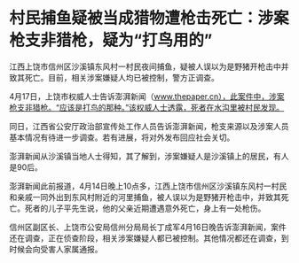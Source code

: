 # 村民捕鱼疑被当成猎物遭枪击死亡：涉案枪支非猎枪，疑为“打鸟用的”

江西上饶市信州区沙溪镇东风村一村民夜间捕鱼，疑被人误以为是野猪开枪击中并致其死亡。目前，相关涉案嫌疑人均已被控制，警方正调查。

4月17日，上饶市权威人士告诉澎湃新闻（www.thepaper.cn），此案件中，涉案枪支非猎枪。“应该是打鸟的那种。”该权威人士透露，死者在水沟里被村民发现。

同日，江西省公安厅政治部宣传处工作人员告诉澎湃新闻，枪支来源以及涉案人员基本情况有待进一步调查。若有进展，将对外发布回应社会关切。

澎湃新闻从沙溪镇当地人士得知，其了解到，涉案嫌疑人是沙溪镇上的居民，有人是90后。

澎湃新闻此前报道，4月14日晚上10点多，江西上饶市信州区沙溪镇东风村一村民和亲戚一同外出到东风村附近的河里捕鱼，被人误以为是野猪开枪击中，并致其死亡。死者的儿子平先生说，他的父亲近期遭遇意外死亡，身上有一处枪伤。

信州区副区长、上饶市公安局信州分局局长丁成军4月16日晚告诉澎湃新闻，案件还在调查，正在侦查阶段，相关涉案嫌疑人都已被控制。其他情况都还在调查，到时候会向受害人家属通报。

